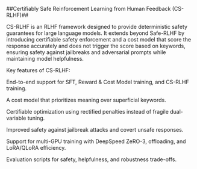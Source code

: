 ##Certifiably Safe Reinforcement Learning from Human Feedback (CS-RLHF)##

CS-RLHF is an RLHF framework designed to provide deterministic safety guarantees for large language models.
It extends beyond Safe-RLHF by introducing certifiable safety enforcement and a cost model that score the response accurately and does not trigger the score based on keywords, ensuring safety against jailbreaks and adversarial prompts while maintaining model helpfulness.

Key features of CS-RLHF:

End-to-end support for SFT, Reward & Cost Model training, and CS-RLHF training.

A cost model that prioritizes meaning over superficial keywords.

Certifiable optimization using rectified penalties instead of fragile dual-variable tuning.

Improved safety against jailbreak attacks and covert unsafe responses.

Support for multi-GPU training with DeepSpeed ZeRO-3, offloading, and LoRA/QLoRA efficiency.

Evaluation scripts for safety, helpfulness, and robustness trade-offs.
